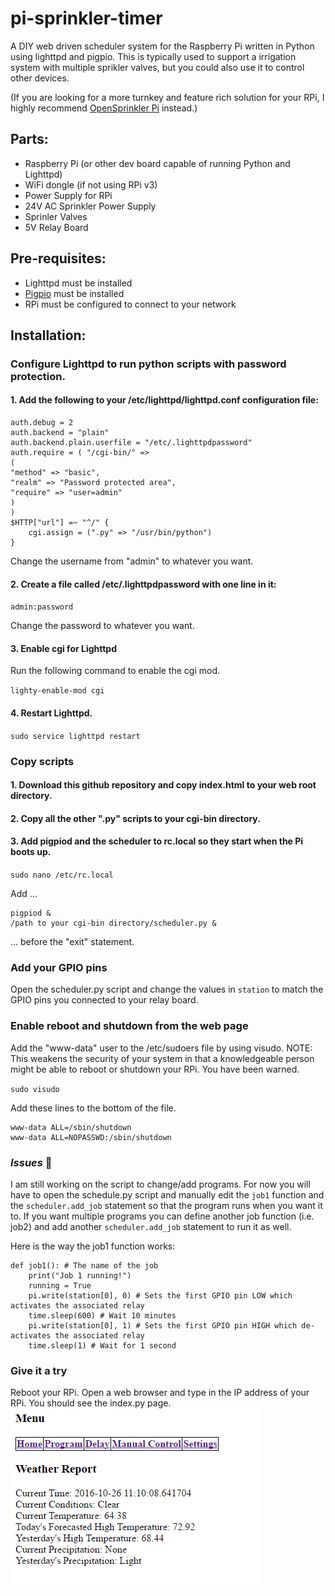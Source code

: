 # pi-sprinkler-timer
A DIY web driven scheduler system for the Raspberry Pi written in Python using lighttpd and pigpio. This is typically used to support a irrigation system with multiple sprikler valves, but you could also use it to control other devices.

(If you are looking for a more turnkey and feature rich solution for your RPi, I highly recommend [OpenSprinkler Pi](https://opensprinkler.com/product/opensprinkler-pi/) instead.) 

## Parts:
* Raspberry Pi (or other dev board capable of running Python and Lighttpd)
 * WiFi dongle (if not using RPi v3)
 * Power Supply for RPi
* 24V AC Sprinkler Power Supply
* Sprinler Valves
* 5V Relay Board

## Pre-requisites:
* Lighttpd must be installed
* [Pigpio](http://abyz.co.uk/rpi/pigpio/) must be installed
* RPi must be configured to connect to your network

## Installation:
### Configure Lighttpd to run python scripts with password protection.

#### 1. Add the following to your /etc/lighttpd/lighttpd.conf configuration file:

```
auth.debug = 2
auth.backend = "plain"
auth.backend.plain.userfile = "/etc/.lighttpdpassword"
auth.require = ( "/cgi-bin/" =>
(
"method" => "basic",
"realm" => "Password protected area",
"require" => "user=admin"
)
)
$HTTP["url"] =~ "^/" {
    cgi.assign = (".py" => "/usr/bin/python")
}
```

Change the username from "admin" to whatever you want.

#### 2. Create a file called /etc/.lighttpdpassword with one line in it:

`admin:password`

Change the password to whatever you want.

#### 3. Enable cgi for Lighttpd

Run the following command to enable the cgi mod.

`lighty-enable-mod cgi`

#### 4. Restart Lighttpd.

`sudo service lighttpd restart`

### Copy scripts
#### 1. Download this github repository and copy index.html to your web root directory.
#### 2. Copy all the other ".py" scripts to your cgi-bin directory.
#### 3. Add pigpiod and the scheduler to rc.local so they start when the Pi boots up.

`sudo nano /etc/rc.local`

Add ...

```
pigpiod &
/path to your cgi-bin directory/scheduler.py &
```

... before the "exit" statement.

### Add your GPIO pins
Open the scheduler.py script and change the values in `station` to match the GPIO pins you connected to your relay board.

### Enable reboot and shutdown from the web page
Add the "www-data" user to the /etc/sudoers file by using visudo. NOTE: This weakens the security of your system in that a knowledgeable person might be able to reboot or shutdown your RPi. You have been warned.

`sudo visudo`

Add these lines to the bottom of the file.

```
www-data ALL=/sbin/shutdown
www-data ALL=NOPASSWD:/sbin/shutdown
```

### *Issues* :shit:
I am still working on the script to change/add programs. For now you will have to open the schedule.py script and manually edit the `job1` function and the `scheduler.add_job` statement so that the program runs when you want it to. If you want multiple programs you can define another job function (i.e. job2) and add another `scheduler.add_job` statement to run it as well.

Here is the way the job1 function works:

```
def job1(): # The name of the job
    print("Job 1 running!")
    running = True
    pi.write(station[0], 0) # Sets the first GPIO pin LOW which activates the associated relay
    time.sleep(600) # Wait 10 minutes
    pi.write(station[0], 1) # Sets the first GPIO pin HIGH which de-activates the associated relay
    time.sleep(1) # Wait for 1 second
```

### Give it a try
Reboot your RPi. Open a web browser and type in the IP address of your RPi. You should see the index.py page.
![pi-sprinker-timer main web page](/images/home.png)

